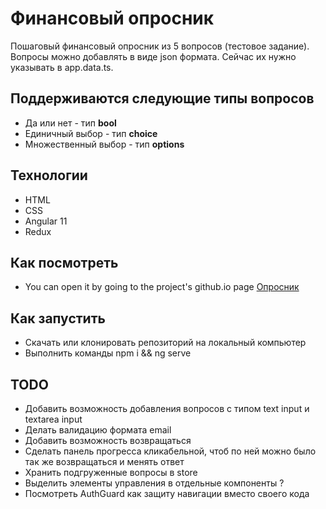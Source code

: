 # Финансовый опросник

Пошаговый финансовый опросник из 5 вопросов (тестовое задание).
Вопросы можно добавлять в виде json формата. Сейчас их нужно указывать в app.data.ts.

## Поддерживаются следующие типы вопросов

- Да или нет - тип **bool**
- Единичный выбор - тип **choice**
- Множественный выбор - тип **options**

## Технологии

- HTML
- CSS
- Angular 11
- Redux

## Как посмотреть

- You can open it by going to the project's github.io page [Опросник](https://pincats.github.io/questionnaire/)

## Как запустить

- Скачать или клонировать репозиторий на локальный компьютер
- Выполнить команды npm i && ng serve

## TODO

- Добавить возможность добавления вопросов с типом text input и textarea input
- Делать валидацию формата email
- Добавить возможность возвращаться
- Сделать панель прогресса кликабельной, чтоб по ней можно было так же возвращаться и менять ответ
- Хранить подгруженные вопросы в store
- Выделить элементы управления в отдельные компоненты ?
- Посмотреть AuthGuard как защиту навигации вместо своего кода
